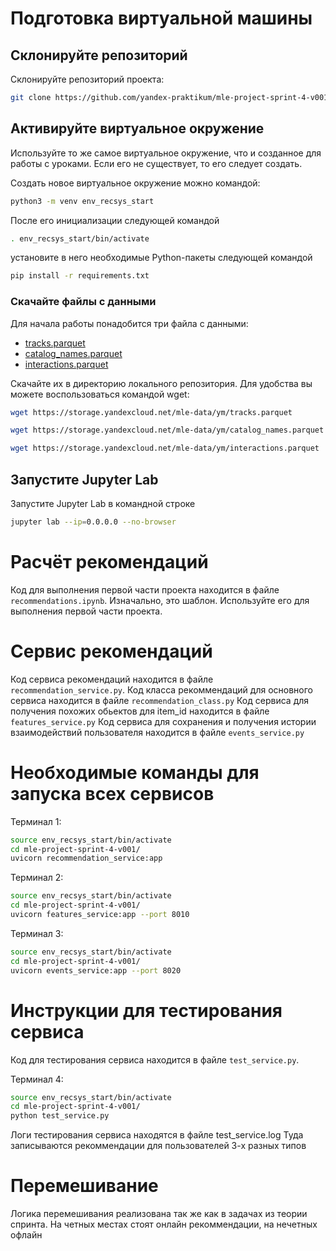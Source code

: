 # Подготовка виртуальной машины

## Склонируйте репозиторий

Склонируйте репозиторий проекта:

```bash
git clone https://github.com/yandex-praktikum/mle-project-sprint-4-v001.git
```

## Активируйте виртуальное окружение

Используйте то же самое виртуальное окружение, что и созданное для работы с уроками. Если его не существует, то его следует создать.

Создать новое виртуальное окружение можно командой:

```bash
python3 -m venv env_recsys_start
```

После его инициализации следующей командой

```bash
. env_recsys_start/bin/activate
```

установите в него необходимые Python-пакеты следующей командой

```bash
pip install -r requirements.txt
```

### Скачайте файлы с данными

Для начала работы понадобится три файла с данными:
- [tracks.parquet](https://storage.yandexcloud.net/mle-data/ym/tracks.parquet)
- [catalog_names.parquet](https://storage.yandexcloud.net/mle-data/ym/catalog_names.parquet)
- [interactions.parquet](https://storage.yandexcloud.net/mle-data/ym/interactions.parquet)
 
Скачайте их в директорию локального репозитория. Для удобства вы можете воспользоваться командой wget:

```bash
wget https://storage.yandexcloud.net/mle-data/ym/tracks.parquet

wget https://storage.yandexcloud.net/mle-data/ym/catalog_names.parquet

wget https://storage.yandexcloud.net/mle-data/ym/interactions.parquet
```

## Запустите Jupyter Lab

Запустите Jupyter Lab в командной строке

```bash
jupyter lab --ip=0.0.0.0 --no-browser
```

# Расчёт рекомендаций

Код для выполнения первой части проекта находится в файле `recommendations.ipynb`. Изначально, это шаблон. Используйте его для выполнения первой части проекта.

# Сервис рекомендаций

Код сервиса рекомендаций находится в файле `recommendation_service.py`.
Код класса рекоммендаций для основного сервиса находится в файле `recommendation_class.py`
Код сервиса для получения похожих обьектов для item_id находится в файле `features_service.py`
Код сервиса для сохранения и получения истории взаимодействий пользователя находится в файле `events_service.py`

# Необходимые команды для запуска всех сервисов

Терминал 1: 
```bash
source env_recsys_start/bin/activate
cd mle-project-sprint-4-v001/
uvicorn recommendation_service:app
```

Терминал 2:
```bash
source env_recsys_start/bin/activate
cd mle-project-sprint-4-v001/
uvicorn features_service:app --port 8010
```

Терминал 3:
```bash
source env_recsys_start/bin/activate
cd mle-project-sprint-4-v001/
uvicorn events_service:app --port 8020
```

# Инструкции для тестирования сервиса

Код для тестирования сервиса находится в файле `test_service.py`.

Терминал 4:

```bash
source env_recsys_start/bin/activate
cd mle-project-sprint-4-v001/
python test_service.py
```

Логи тестирования сервиса находятся в файле test_service.log
Туда записываются рекоммендации для пользователей 3-х разных типов


# Перемешивание

Логика перемешивания реализована так же как в задачах из теории спринта.
На четных местах стоят онлайн рекоммендации, на нечетных офлайн